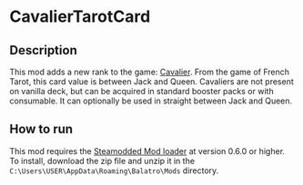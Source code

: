 # CavalierTarotCard
 
## Description
This mod adds a new rank to the game: [Cavalier](https://en.wikipedia.org/wiki/Knight_(playing_card)). From the game of French Tarot, this card value is between Jack and Queen.
Cavaliers are not present on vanilla deck, but can be acquired in standard booster packs or with consumable.
It can optionally be used in straight between Jack and Queen.

## How to run
This mod requires the [Steamodded Mod loader](https://github.com/Steamopollys/Steamodded) at version 0.6.0 or higher.
To install, download the zip file and unzip it in the `C:\Users\USER\AppData\Roaming\Balatro\Mods` directory.
